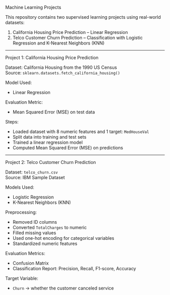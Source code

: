 Machine Learning Projects

This repository contains two supervised learning projects using real-world datasets:

1. California Housing Price Prediction – Linear Regression
2. Telco Customer Churn Prediction – Classification with Logistic Regression and K-Nearest Neighbors (KNN)

---

Project 1: California Housing Price Prediction

Dataset: California Housing from the 1990 US Census  
Source: `sklearn.datasets.fetch_california_housing()`

Model Used:
- Linear Regression

Evaluation Metric:
- Mean Squared Error (MSE) on test data

Steps:
- Loaded dataset with 8 numeric features and 1 target: `MedHouseVal`
- Split data into training and test sets
- Trained a linear regression model
- Computed Mean Squared Error (MSE) on predictions

---

Project 2: Telco Customer Churn Prediction

Dataset: `telco_churn.csv`  
Source: IBM Sample Dataset

Models Used:
- Logistic Regression
- K-Nearest Neighbors (KNN)

Preprocessing:
- Removed ID columns
- Converted `TotalCharges` to numeric
- Filled missing values
- Used one-hot encoding for categorical variables
- Standardized numeric features

Evaluation Metrics:
- Confusion Matrix
- Classification Report: Precision, Recall, F1-score, Accuracy

Target Variable:
- `Churn` → whether the customer canceled service